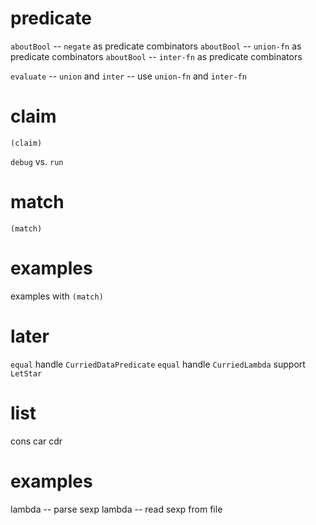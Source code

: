 # predicate

`aboutBool` -- `negate` as predicate combinators
`aboutBool` -- `union-fn` as predicate combinators
`aboutBool` -- `inter-fn` as predicate combinators

`evaluate` -- `union` and `inter` -- use `union-fn` and `inter-fn`

# claim

`(claim)`

`debug` vs. `run`

# match

`(match)`

# examples

examples with `(match)`

# later

`equal` handle `CurriedDataPredicate`
`equal` handle `CurriedLambda`
support `LetStar`

# list

cons car cdr

# examples

lambda -- parse sexp
lambda -- read sexp from file
